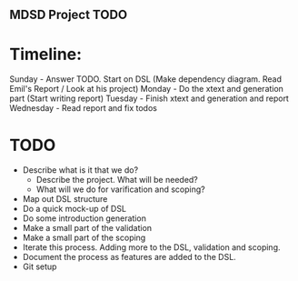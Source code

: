## MDSD Project TODO


# Timeline:
Sunday      - Answer TODO. Start on DSL (Make dependency diagram. Read Emil's Report / Look at his project)
Monday      - Do the xtext and generation part (Start writing report)
Tuesday     - Finish xtext and generation and report
Wednesday   - Read report and fix todos


# TODO
- Describe what is it that we do?
    - Describe the project. What will be needed?
    - What will we do for varification and scoping?
- Map out DSL structure
- Do a quick mock-up of DSL
- Do some introduction generation
- Make a small part of the validation
- Make a small part of the scoping
- Iterate this process. Adding more to the DSL, validation and scoping. 
- Document the process as features are added to the DSL.
- Git setup